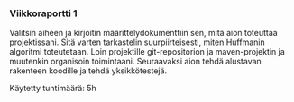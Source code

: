 ### Viikkoraportti 1

Valitsin aiheen ja kirjoitin määrittelydokumenttiin sen, mitä aion toteuttaa projektissani. Sitä varten tarkastelin suurpiirteisesti, miten Huffmanin algoritmi toteutetaan.
Loin projektille git-repositorion ja maven-projektin ja muutenkin organisoin toimintaani.
Seuraavaksi aion tehdä alustavan rakenteen koodille ja tehdä yksikkötestejä.


Käytetty tuntimäärä: 5h